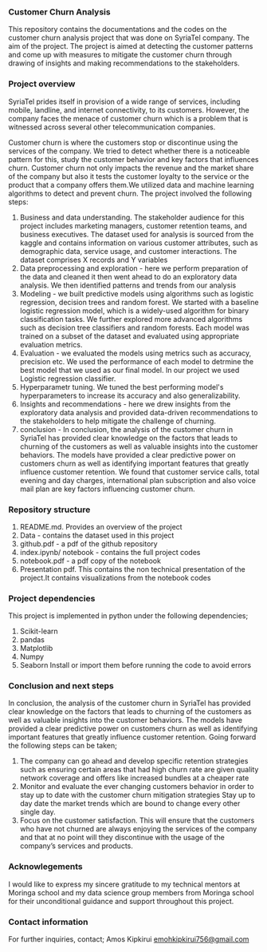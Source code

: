 ###                                Customer Churn Analysis

This repository contains the documentations and the codes on the customer churn analysis project that was done on SyriaTel company.
The aim of the project. The project is aimed at detecting the customer patterns and come up with measures to mitigate the customer churn through drawing of insights and making recommendations to the stakeholders.
###                                    Project overview 

SyriaTel prides itself in provision of  a wide range of services, including mobile, landline, and internet connectivity, to its customers. However, the company faces the menace of customer churn which is a problem that is witnessed across several other telecommunication companies. 

Customer churn is where the customers stop or discontinue using the services of the company. We tried to detect whether there is a noticeable pattern for this, study the customer behavior and key factors that influences churn. 
Customer churn not only impacts the revenue and the market share of the company but also it tests the customer loyalty to the service or the product that a company offers them.We utilized data and machine learning algorithms to detect and prevent churn.
The project involved the following steps:
1. Business and data understanding. The stakeholder audience for this project includes marketing managers, customer retention teams, and business executives. The dataset used for analysis is sourced from the kaggle and contains information on various customer attributes, such as demographic data, service usage, and customer interactions. The dataset comprises X records and Y variables
2. Data preprocessing and exploration - here we perform preparation of the data and cleaned it then went ahead to do an exploratory data analysis. We then identified patterns and trends from our analysis
3. Modeling - we built predictive models using algorithms such as logistic regression, decision trees and random forest. We started with a baseline logistic regression model, which is a widely-used algorithm for binary classification tasks. We further explored more advanced algorithms such as decision tree classifiers and random forests. Each model was trained on a subset of the dataset and evaluated using appropriate evaluation metrics.
4. Evaluation - we evaluated the models using metrics such as accuracy, precision etc. We used the performance of each model to detrmine the best model that we used as our final model. In our project we used Logistic regression classifier.
5. Hyperparametr tuning. We tuned the best performing model's hyperparameters to increase its accuracy and also generalizability.
6. Insights and recommendations - here we drew insights from the exploratory data analysis and provided data-driven recommendations to the stakeholders to help mitigate the challenge of churning.
7. conclusion - In conclusion, the analysis of the customer churn in SyriaTel has provided clear knowledge on the factors that leads to churning of the customers as well as  valuable insights into the  customer behaviors. 
The models have provided a clear predictive power on customers churn as well as identifying important features that greatly influence customer retention. We found that customer service calls, total evening and day charges, international plan subscription and also voice mail plan  are key factors influencing customer churn.

###                                Repository structure
  1. README.md. Provides an overview of the project
  2. Data - contains the dataset used in this project
  3. github.pdf - a pdf of the github repository
  4. index.ipynb/ notebook - contains the full project codes 
  5. notebook.pdf - a pdf copy of the notebook
  6. Presentation pdf. This contains the non technical presentation of the project.It contains visualizations from the notebook codes


###                                  Project dependencies

This project is implemented in python under the following dependencies;
   1. Scikit-learn
   2. pandas
   3. Matplotlib
   4. Numpy
   5. Seaborn
    Install or import them before running the code to avoid errors

###                                   Conclusion and next steps

In conclusion, the analysis of the customer churn in SyriaTel has provided clear knowledge on the factors that leads to churning of the customers as well as  valuable insights into the  customer behaviors. 
The models have provided a clear predictive power on customers churn as well as identifying important features that greatly influence customer retention.
      Going forward the following steps can be taken;
1. The company can go ahead and develop specific retention strategies such as ensuring certain areas that had high churn rate are given quality network coverage and offers like increased bundles at a cheaper rate
2. Monitor and evaluate the ever changing customers behavior in order to stay up to date with the customer churn mitigation strategies 
Stay up to day date the market trends which are bound to change every other single day.
3. Focus on the customer satisfaction. This will ensure that the customers who have not churned are always enjoying the services of the company and that at no point will they discontinue with the usage of the company’s services and products.

###                                     Acknowlegements
I would like to express my sincere gratitude to my technical mentors at Moringa school and my data science group members from Moringa school for their unconditional guidance and support throughout this project.

###                                   Contact information
For further inquiries, contact;
Amos Kipkirui
emohkipkirui756@gmail.com


